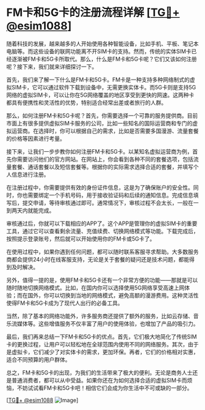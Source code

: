 # FM卡和5G卡的注册流程详解 [[TG💪+ @esim1088](https://t.me/s/esim1088)]

随着科技的发展，越来越多的人开始使用各种智能设备，比如手机、平板、笔记本电脑等。而这些设备的联网功能离不开SIM卡的支持。然而，传统的实体SIM卡已经逐渐被FM卡和5G卡所取代。那么，什么是FM卡和5G卡呢？它们又该如何注册呢？接下来，我们就来详细探讨一下。

首先，我们来了解一下什么是FM卡和5G卡。FM卡是一种支持多种网络制式的虚拟SIM卡，它可以通过软件下载到设备中，无需更换实体卡。而5G卡则是支持5G网络的虚拟SIM卡，可以让你在5G网络覆盖的地区享受到更快的网速。这两种卡都具有便携性和灵活性的优势，特别适合经常出差或者旅行的人群。

那么，如何注册FM卡和5G卡呢？首先，你需要选择一个可靠的服务提供商。目前市面上有很多提供虚拟SIM卡服务的公司，比如一些知名的国际运营商和专门的虚拟运营商。在选择时，你可以根据自己的需求，比如是否需要多国漫游、流量套餐的价格等因素进行考量。

接下来，让我们一步步教你如何注册FM卡和5G卡。以某知名虚拟运营商为例，首先你需要访问他们的官方网站。在网站上，你会看到各种不同的套餐选项，包括流量套餐、通话套餐以及短信套餐等。根据你的实际需求选择合适的套餐，并填写个人信息进行注册。

在注册过程中，你需要提供有效的身份证件信息，这是为了确保账户的安全性。同时，你也需要绑定一个手机号码，用于接收验证码和后续的通知信息。完成信息填写后，提交申请，等待审核通过即可。通常情况下，审核过程不会太长，一般在一到两天内就能完成。

审核通过后，你就可以下载相应的APP了。这个APP是管理你的虚拟SIM卡的重要工具，通过它可以查看剩余流量、充值续费、切换网络模式等功能。下载完成后，按照提示登录账号，然后就可以开始使用你的FM卡或5G卡了。

在使用过程中，如果你遇到任何问题，都可以随时联系客服寻求帮助。大多数服务商都会提供24小时在线客服支持，无论是关于套餐的疑问还是技术问题，都能得到及时解决。

另外，值得一提的是，使用FM卡和5G卡还有一个非常方便的功能——那就是可以随时随地切换网络模式。比如，在国内你可以选择使用5G网络享受高速上网体验；而在国外，你可以切换到当地的网络模式，避免高额的漫游费用。这种灵活性使得FM卡和5G卡成为了现代人出行的必备工具。

当然，除了基本的网络功能外，许多服务商还提供了额外的服务，比如云存储、音乐流媒体等。这些增值服务不仅丰富了用户的使用体验，也增加了产品的吸引力。

最后，我们再来总结一下FM卡和5G卡的优点。首先，它们极大地简化了传统SIM卡的更换过程，让用户可以轻松地在全球范围内使用不同的网络服务。其次，由于是虚拟卡，它们减少了对实体卡的需求，更加环保。再者，它们的价格相对实惠，适合不同预算的用户群体。

总之，FM卡和5G卡的出现，为我们的生活带来了极大的便利。无论是商务人士还是普通消费者，都可以从中受益。如果你还在为如何选择合适的虚拟SIM卡而烦恼，不妨试试看FM卡和5G卡吧！相信它们会成为你生活中不可或缺的一部分。

[[TG💪+ @esim1088](https://t.me/s/esim1088) ![Image](https://i.postimg.cc/4NQfJmqS/Snipaste-2025-05-13-00-14-12.png)]